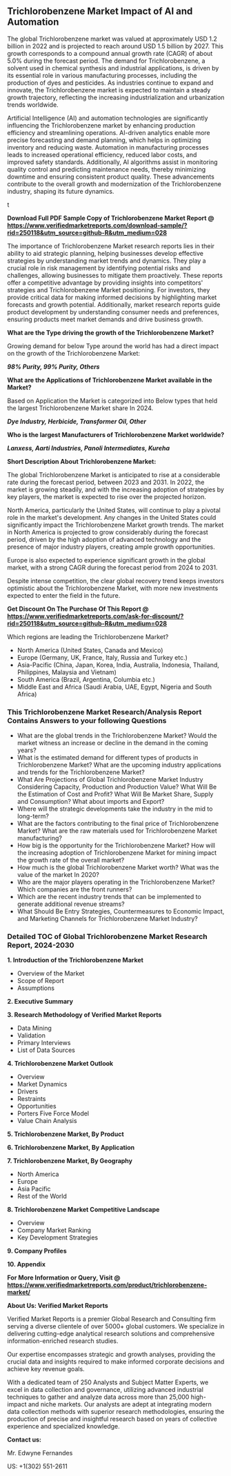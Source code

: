 <h2>Trichlorobenzene Market Impact of AI and Automation</h2><p>The global Trichlorobenzene market was valued at approximately USD 1.2 billion in 2022 and is projected to reach around USD 1.5 billion by 2027. This growth corresponds to a compound annual growth rate (CAGR) of about 5.0% during the forecast period. The demand for Trichlorobenzene, a solvent used in chemical synthesis and industrial applications, is driven by its essential role in various manufacturing processes, including the production of dyes and pesticides. As industries continue to expand and innovate, the Trichlorobenzene market is expected to maintain a steady growth trajectory, reflecting the increasing industrialization and urbanization trends worldwide.</p><p>Artificial Intelligence (AI) and automation technologies are significantly influencing the Trichlorobenzene market by enhancing production efficiency and streamlining operations. AI-driven analytics enable more precise forecasting and demand planning, which helps in optimizing inventory and reducing waste. Automation in manufacturing processes leads to increased operational efficiency, reduced labor costs, and improved safety standards. Additionally, AI algorithms assist in monitoring quality control and predicting maintenance needs, thereby minimizing downtime and ensuring consistent product quality. These advancements contribute to the overall growth and modernization of the Trichlorobenzene industry, shaping its future dynamics.</p>t</p><p id="" class=""><strong>Download Full PDF Sample Copy of Trichlorobenzene Market Report @ <a href="https://www.verifiedmarketreports.com/download-sample/?rid=250118&utm_source=github-R&utm_medium=028" target="_blank">https://www.verifiedmarketreports.com/download-sample/?rid=250118&utm_source=github-R&utm_medium=028</a></strong></p><p>The importance of&nbsp;Trichlorobenzene Market research reports lies in their ability to aid strategic planning, helping businesses develop effective strategies by understanding market trends and dynamics. They play a crucial role in risk management by identifying potential risks and challenges, allowing businesses to mitigate them proactively. These reports offer a competitive advantage by providing insights into competitors' strategies and Trichlorobenzene Market positioning. For investors, they provide critical data for making informed decisions by highlighting market forecasts and growth potential. Additionally, market research reports guide product development by understanding consumer needs and preferences, ensuring products meet market demands and drive business growth.</p><p><strong>What are the&nbsp;Type driving the growth of the Trichlorobenzene Market?</strong></p><p id="" class="">Growing demand for below Type around the world has had a direct impact on the growth of the Trichlorobenzene Market:</p><em><strong>98% Purity, 99% Purity, Others</strong></em></p><strong>What are the&nbsp;Applications&nbsp;of Trichlorobenzene Market available in the Market?</strong></p><p id="" class="">Based on Application the Market is categorized into Below types that held the largest Trichlorobenzene Market share In 2024.</p><em><strong>Dye Industry, Herbicide, Transformer Oil, Other</strong></em></p><strong>Who is the largest Manufacturers of Trichlorobenzene Market worldwide?</strong></p><p><em><strong>Lanxess, Aarti Industries, Panoli Intermediates, Kureha</strong></em></p><p id="" class=""><strong>Short Description About Trichlorobenzene Market:</strong></p><p>The global Trichlorobenzene Market is anticipated to rise at a considerable rate during the forecast period, between 2023 and 2031. In 2022, the market is growing steadily, and with the increasing adoption of strategies by key players, the market is expected to rise over the projected horizon.</p><p>North America, particularly the United States, will continue to play a pivotal role in the market's development. Any changes in the United States could significantly impact the Trichlorobenzene Market growth trends. The market in North America is projected to grow considerably during the forecast period, driven by the high adoption of advanced technology and the presence of major industry players, creating ample growth opportunities.</p><p>Europe is also expected to experience significant growth in the global market, with a strong CAGR during the forecast period from 2024 to 2031.</p><p>Despite intense competition, the clear global recovery trend keeps investors optimistic about the Trichlorobenzene Market, with more new investments expected to enter the field in the future.</p><p id="" class=""><strong>Get Discount On The Purchase Of This Report @ <a href="https://www.verifiedmarketreports.com/ask-for-discount/?rid=250118&utm_source=github-R&utm_medium=028" target="_blank">https://www.verifiedmarketreports.com/ask-for-discount/?rid=250118&utm_source=github-R&utm_medium=028</a></strong></p>Which regions are leading the Trichlorobenzene Market?</p><ul><li>North America (United States, Canada and Mexico)</li><li>Europe (Germany, UK, France, Italy, Russia and Turkey etc.)</li><li>Asia-Pacific (China, Japan, Korea, India, Australia, Indonesia, Thailand, Philippines, Malaysia and Vietnam)</li><li>South America (Brazil, Argentina, Columbia etc.)</li><li>Middle East and Africa (Saudi Arabia, UAE, Egypt, Nigeria and South Africa)</li></ul><h3 id="" class="">This Trichlorobenzene Market Research/Analysis Report Contains Answers to your following Questions</h3><ul><li>What are the global trends in the Trichlorobenzene Market? Would the market witness an increase or decline in the demand in the coming years?</li><li>What is the estimated demand for different types of products in Trichlorobenzene Market? What are the upcoming industry applications and trends for the Trichlorobenzene Market?</li><li>What Are Projections of Global Trichlorobenzene Market Industry Considering Capacity, Production and Production Value? What Will Be the Estimation of Cost and Profit? What Will Be Market Share, Supply and Consumption? What about imports and Export?</li><li>Where will the strategic developments take the industry in the mid to long-term?</li><li>What are the factors contributing to the final price of Trichlorobenzene Market? What are the raw materials used for Trichlorobenzene Market manufacturing?</li><li>How big is the opportunity for the Trichlorobenzene Market? How will the increasing adoption of Trichlorobenzene Market for mining impact the growth rate of the overall market?</li><li>How much is the global Trichlorobenzene Market worth? What was the value of the market In 2020?</li><li>Who are the major players operating in the Trichlorobenzene Market? Which companies are the front runners?</li><li>Which are the recent industry trends that can be implemented to generate additional revenue streams?</li><li>What Should Be Entry Strategies, Countermeasures to Economic Impact, and Marketing Channels for Trichlorobenzene Market Industry?</li></ul><h3 id="" class="">Detailed TOC of Global Trichlorobenzene Market Research Report, 2024-2030</h3><p id="" class=""><strong>1. Introduction of the Trichlorobenzene Market</strong></p><ul><li>Overview of the Market</li><li>Scope of Report</li><li>Assumptions</li></ul><p id="" class=""><strong>2. Executive Summary</strong></p><p id="" class=""><strong>3. Research Methodology of Verified Market Reports</strong></p><ul><li>Data Mining</li><li>Validation</li><li>Primary Interviews</li><li>List of Data Sources</li></ul><p id="" class=""><strong>4. Trichlorobenzene Market Outlook</strong></p><ul><li>Overview</li><li>Market Dynamics</li><li>Drivers</li><li>Restraints</li><li>Opportunities</li><li>Porters Five Force Model</li><li>Value Chain Analysis</li></ul><p id="" class=""><strong>5. Trichlorobenzene Market, By Product</strong></p><p id="" class=""><strong>6. Trichlorobenzene Market, By Application</strong></p><p id="" class=""><strong>7. Trichlorobenzene Market, By Geography</strong></p><ul><li>North America</li><li>Europe</li><li>Asia Pacific</li><li>Rest of the World</li></ul><p id="" class=""><strong>8. Trichlorobenzene Market Competitive Landscape</strong></p><ul><li>Overview</li><li>Company Market Ranking</li><li>Key Development Strategies</li></ul><p id="" class=""><strong>9. Company Profiles</strong></p><p id="" class=""><strong>10. Appendix</strong></p><p id="" class=""><strong>For More Information or Query, Visit @ <a href="https://www.verifiedmarketreports.com/product/trichlorobenzene-market/" target="_blank">https://www.verifiedmarketreports.com/product/trichlorobenzene-market/</a></strong></p><p id="" class=""><strong>About Us: Verified Market Reports</strong></p><p id="" class="">Verified Market Reports is a premier Global Research and Consulting firm serving a diverse clientele of over 5000+ global customers. We specialize in delivering cutting-edge analytical research solutions and comprehensive information-enriched research studies.</p><p id="" class="">Our expertise encompasses strategic and growth analyses, providing the crucial data and insights required to make informed corporate decisions and achieve key revenue goals.</p><p id="" class="">With a dedicated team of 250 Analysts and Subject Matter Experts, we excel in data collection and governance, utilizing advanced industrial techniques to gather and analyze data across more than 25,000 high-impact and niche markets. Our analysts are adept at integrating modern data collection methods with superior research methodologies, ensuring the production of precise and insightful research based on years of collective experience and specialized knowledge.</p><p id="" class=""><strong>Contact us:</strong></p><p id="" class="">Mr. Edwyne Fernandes</p><p id="" class="">US: +1(302) 551-2611</p>